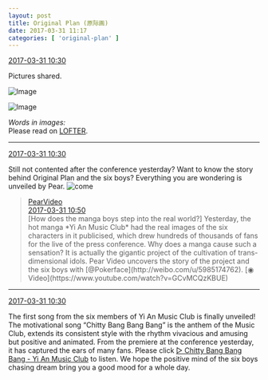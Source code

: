 ```yaml
---
layout: post
title: Original Plan (原际画)
date: 2017-03-31 11:17
categories: [ 'original-plan' ]
---
```


<div class="weibo-info">
  <a href="http://weibo.com/5626539553/ECjlQbnLT">2017-03-31 10:30</a>
</div>

Pictures shared.

<!-- more -->

![Image](https://wx2.sinaimg.cn/mw690/0068MnXXgy1fe60ancoi4j30xu1c545o.jpg)

![Image](https://wx2.sinaimg.cn/mw690/0068MnXXgy1fe60aq9ujfj30y51bijz8.jpg)

*Words in images:*  
Please read on [LOFTER](http://quadrifolium.lofter.com/post/1d4edd3a_ef36700).

---

<div class="weibo-info">
  <a href="http://weibo.com/5626539553/ECjlQbnLT">2017-03-31 10:30</a>
</div>

Still not contented after the conference yesterday? Want to know the story behind Original Plan and the six boys? Everything you are wondering is unveiled by Pear. ![come](http://img.t.sinajs.cn/t4/appstyle/expression/ext/normal/40/come_org.gif)

> <div class="weibo-post-name">
>   <a href="http://weibo.com/pearvideo">PearVideo</a>
> </div>
> <div class="weibo-info">
>   <a href="http://weibo.com/6004281123/ECjtZuWgA">2017-03-31 10:50</a>
> </div>
> [How does the manga boys step into the real world?] Yesterday, the hot manga *Yi An Music Club* had the real images of the six characters in it publicised, which drew hundreds of thousands of fans for the live of the press conference. Why does a manga cause such a sensation? It is actually the gigantic project of the cultivation of trans-dimensional idols. Pear Video uncovers the story of the project and the six boys with [@Pokerface](http://weibo.com/u/5985174762). [◉ Video](https://www.youtube.com/watch?v=GCvMCQzKBUE)

---

<div class="weibo-info">
  <a href="http://weibo.com/5626539553/ECjlQbnLT">2017-03-31 10:30</a>
</div>

The first song from the six members of Yi An Music Club is finally unveiled! The motivational song “Chitty Bang Bang Bang” is the anthem of the Music Club, extends its consistent style with the rhythm vivacious and amusing but positive and animated. From the premiere at the conference yesterday, it has captured the ears of many fans. Please click [▷ Chitty Bang Bang Bang - Yi An Music Club](https://weibo.com/p/10151501_100400270) to listen. We hope the positive mind of the six boys chasing dream bring you a good mood for a whole day.

